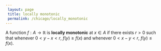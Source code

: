 ```yaml
---
 layout: page
 title: locally monotonic
 permalink: /chicago/locally_monotonic
---
```

A function $f:A\to \mathbb R$ is **locally monotonic** at $x \in A$ if there exists $r>0$ such that whenever $0 < y-x < r$, $f(y)\geq f(x)$ and whenever $0 < x-y < r$, $f(y)\leq f(x)$.

